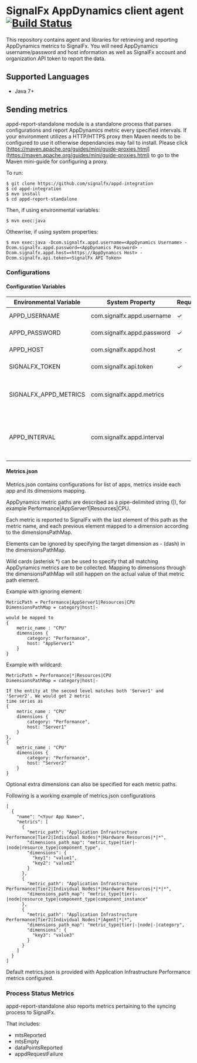 # SignalFx AppDynamics client agent [![Build Status](https://travis-ci.org/signalfx/appd-integration.svg)](https://travis-ci.org/signalfx/appd-integration)

This repository contains agent and libraries for retrieving and reporting AppDynamics metrics
to SignalFx. You will need AppDynamics username/password and host information as well as 
SignalFx account and organization API token to report the data.

## Supported Languages

* Java 7+

## Sending metrics

appd-report-standalone module is a standalone process that parses configurations and report
AppDynamics metric every specified intervals. If your environment utilizes a HTTP/HTTPS
proxy then Maven needs to be configured to use it otherwise dependancies may fail to
install. Please click [https://maven.apache.org/guides/mini/guide-proxies.html](https://maven.apache.org/guides/mini/guide-proxies.html) to
go to the Maven mini-guide for configuring a proxy.

To run:
```
$ git clone https://github.com/signalfx/appd-integration
$ cd appd-integration
$ mvn install
$ cd appd-report-standalone
```
Then, if using environmental variables:
```
$ mvn exec:java
```
Othewrise, if using system properties:
```
$ mvn exec:java -Dcom.signalfx.appd.username=<AppDynamics Username> -Dcom.signalfx.appd.password=<AppDynamics Password> -Dcom.signalfx.appd.host=<https://AppDynamics Host> -Dcom.signalfx.api.token=<SignalFx API Token>
```

### Configurations

#### Configuration Variables

| Environmental Variable | System Property            | Required | Description                                                     |
|------------------------|----------------------------|----------|-----------------------------------------------------------------|
| APPD_USERNAME          | com.signalfx.appd.username | &#x2713;        | AppDynamics Username                                            |
| APPD_PASSWORD          | com.signalfx.appd.password | &#x2713;        | AppDynamics Password                                            |
| APPD_HOST              | com.signalfx.appd.host     | &#x2713;        | AppDynamics Host                                                |
| SIGNALFX_TOKEN         | com.signalfx.api.token     | &#x2713;        | SignalFx API Token                                              |
| SIGNALFX_APPD_METRICS  | com.signalfx.appd.metrics  |          | Metric configurations filename (default to metrics.json)        |
| APPD_INTERVAL          | com.signalfx.appd.interval |          | Time in minutes of metric lookup interval (default to 1 minute) |


#### Metrics.json

Metrics.json contains configurations for list of apps, metrics inside each app and
its dimensions mapping.

AppDynamics metric paths are described as a pipe-delimited string (|),
for example Performance|AppServer1|Resources|CPU.

Each metric is reported to SignalFx with the last element of this path as the metric name,
and each previous element mapped to a dimension according to the dimensionsPathMap.

Elements can be ignored by specifying the target dimension as - (dash) in the dimensionsPathMap.

Wild cards (asterisk *) can be used to specify that all matching AppDynamics metrics are
to be collected. Mapping to dimensions through the dimensionsPathMap will still happen on
the actual value of that metric path element.

Example with ignoring element:

```
MetricPath = Performance|AppServer1|Resources|CPU
DimensionsPathMap = category|host|-

would be mapped to
{
    metric_name : "CPU"
    dimensions {
        category: "Performance",
        host: "AppServer1"
    }
}
```

Example with wildcard:
```
MetricPath = Performance|*|Resources|CPU
DimensionsPathMap = category|host|-

If the entity at the second level matches both 'Server1' and 'Server2'. We would get 2 metric
time series as
{
    metric_name : "CPU"
    dimensions {
        category: "Performance",
        host: "Server1"
    }
},
{
    metric_name : "CPU"
    dimensions {
        category: "Performance",
        host: "Server2"
    }
}
```

      
Optional extra dimensions can also be specified for each metric paths.

Following is a working example of metrics.json configurations
```
[
  {
    "name": "<Your App Name>",
    "metrics": [
      {
        "metric_path": "Application Infrastructure Performance|Tier2|Individual Nodes|*|Hardware Resources|*|*",
        "dimensions_path_map": "metric_type|tier|-|node|resource_type|component_type",
        "dimensions": {
          "key1": "value1",
          "key2": "value2"
        }
      },
      {
        "metric_path": "Application Infrastructure Performance|Tier2|Individual Nodes|*|Hardware Resources|*|*|*",
        "dimensions_path_map": "metric_type|tier|-|node|resource_type|component_type|component_instance"
      },
      {
        "metric_path": "Application Infrastructure Performance|Tier2|Individual Nodes|*|Agent|*|*",
        "dimensions_path_map": "metric_type|tier|-|node|-|category",
        "dimensions": {
          "key3": "value3"
        }
      }
    ]
  }
]
```

Default metrics.json is provided with Application Infrastructure Performance metrics configured.


### Process Status Metrics

appd-report-standalone also reports metrics pertaining to the syncing process to SignalFx.

That includes:
- mtsReported
- mtsEmpty
- dataPointsReported
- appdRequestFailure
